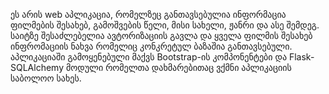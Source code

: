 ეს არის web აპლიკაცია, რომელზეც განთავსებულია ინფორმაცია ფილმების შესახებ, გამოშვების წელი, მისი სახელი, ჟანრი და ასე შემდეგ. საიტზე შესაძლებელია ავტორიზაციის გავლა და ყველა ფილმის შესახებ ინფრომაციის ნახვა რომელიც კონკრეტულ ბაზაშია განთავსებული. აპლიკაციაში გამოყენებული მაქვს Bootstrap-ის კომპონენტები და Flask-SQLAlchemy მოდული რომელთა დახმარებითაც ვქმნი აპლიკაციის საბოლოო სახეს.
